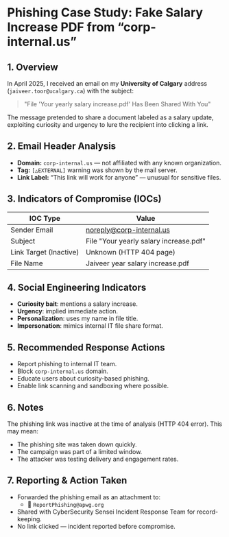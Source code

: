 # Phishing Case Study: Fake Salary Increase PDF from “corp-internal.us”

## 1. Overview
In April 2025, I received an email on my **University of Calgary** address (`jaiveer.toor@ucalgary.ca`) with the subject:

> "File 'Your yearly salary increase.pdf' Has Been Shared With You"

The message pretended to share a document labeled as a salary update, exploiting curiosity and urgency to lure the recipient into clicking a link.

## 2. Email Header Analysis


- **Domain:** `corp-internal.us` — not affiliated with any known organization.
- **Tag:** `[△EXTERNAL]` warning was shown by the mail server.
- **Link Label:** “This link will work for anyone” — unusual for sensitive files.

## 3. Indicators of Compromise (IOCs)

| IOC Type              | Value                                                      |
|-----------------------|------------------------------------------------------------|
| Sender Email          | noreply@corp-internal.us                                   |
| Subject               | File "Your yearly salary increase.pdf"                     |
| Link Target (Inactive)| Unknown (HTTP 404 page)                                    |
| File Name             | Jaiveer year salary increase.pdf                           |

## 4. Social Engineering Indicators

- **Curiosity bait**: mentions a salary increase.
- **Urgency**: implied immediate action.
- **Personalization**: uses my name in file title.
- **Impersonation**: mimics internal IT file share format.

## 5. Recommended Response Actions

- Report phishing to internal IT team.
- Block `corp-internal.us` domain.
- Educate users about curiosity-based phishing.
- Enable link scanning and sandboxing where possible.

## 6. Notes

The phishing link was inactive at the time of analysis (HTTP 404 error). This may mean:
- The phishing site was taken down quickly.
- The campaign was part of a limited window.
- The attacker was testing delivery and engagement rates.

## 7. Reporting & Action Taken

- Forwarded the phishing email as an attachment to:
  - 📧 `ReportPhishing@apwg.org`
- Shared with CyberSecurity Sensei Incident Response Team for record-keeping.
- No link clicked — incident reported before compromise.

